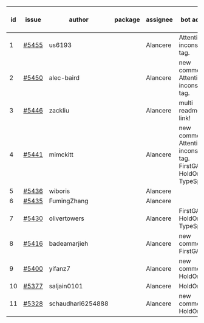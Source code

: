 | id | issue | author | package | assignee | bot advice | created date of issue | target release date | date from target |
| ------ | ------ | ------ | ------ | ------ | ------ | ------ | ------ | :-----: |
| 1 | [#5455](https://github.com/Azure/sdk-release-request/issues/5455) | us6193 |  | Alancere | Attention to inconsistent tag. | 08-30 | 09-27 |  |
| 2 | [#5450](https://github.com/Azure/sdk-release-request/issues/5450) | alec-baird |  | Alancere | new comment. Attention to inconsistent tag. | 08-30 | 09-27 |  |
| 3 | [#5446](https://github.com/Azure/sdk-release-request/issues/5446) | zackliu |  | Alancere | multi readme link! | 08-26 | 09-26 |  |
| 4 | [#5441](https://github.com/Azure/sdk-release-request/issues/5441) | mimckitt |  | Alancere | new comment. Attention to inconsistent tag. FirstGA. HoldOn. TypeSpec. | 08-22 | 09-27 |  |
| 5 | [#5436](https://github.com/Azure/sdk-release-request/issues/5436) | wiboris |  | Alancere |  | 08-22 | 09-27 |  |
| 6 | [#5435](https://github.com/Azure/sdk-release-request/issues/5435) | FumingZhang |  | Alancere |  | 08-22 | 09-26 |  |
| 7 | [#5430](https://github.com/Azure/sdk-release-request/issues/5430) | olivertowers |  | Alancere | FirstGA. HoldOn. TypeSpec. | 08-19 | 09-27 |  |
| 8 | [#5416](https://github.com/Azure/sdk-release-request/issues/5416) | badeamarjieh |  | Alancere | new comment. FirstGA. | 08-12 | 09-26 |  |
| 9 | [#5400](https://github.com/Azure/sdk-release-request/issues/5400) | yifanz7 |  | Alancere | new comment. HoldOn. | 08-07 | 09-27 |  |
| 10 | [#5377](https://github.com/Azure/sdk-release-request/issues/5377) | saljain0101 |  | Alancere | HoldOn. | 07-26 | 08-22 |  |
| 11 | [#5328](https://github.com/Azure/sdk-release-request/issues/5328) | schaudhari6254888 |  | Alancere | new comment. HoldOn. | 07-10 | 08-23 |  |

